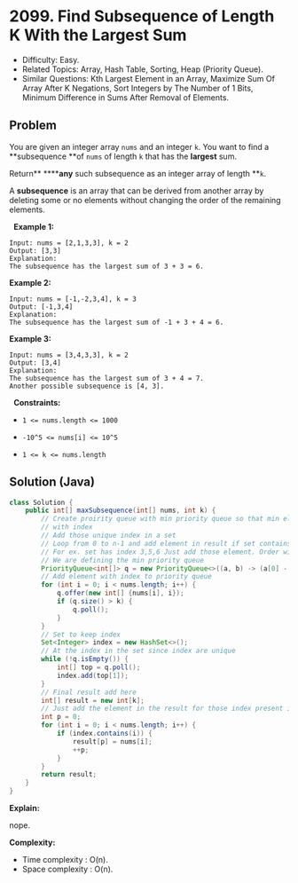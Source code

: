 # 2099. Find Subsequence of Length K With the Largest Sum

- Difficulty: Easy.
- Related Topics: Array, Hash Table, Sorting, Heap (Priority Queue).
- Similar Questions: Kth Largest Element in an Array, Maximize Sum Of Array After K Negations, Sort Integers by The Number of 1 Bits, Minimum Difference in Sums After Removal of Elements.

## Problem

You are given an integer array ```nums``` and an integer ```k```. You want to find a **subsequence **of ```nums``` of length ```k``` that has the **largest** sum.

Return** ******any** such subsequence as an integer array of length **```k```.

A **subsequence** is an array that can be derived from another array by deleting some or no elements without changing the order of the remaining elements.

 
**Example 1:**

```
Input: nums = [2,1,3,3], k = 2
Output: [3,3]
Explanation:
The subsequence has the largest sum of 3 + 3 = 6.
```

**Example 2:**

```
Input: nums = [-1,-2,3,4], k = 3
Output: [-1,3,4]
Explanation: 
The subsequence has the largest sum of -1 + 3 + 4 = 6.
```

**Example 3:**

```
Input: nums = [3,4,3,3], k = 2
Output: [3,4]
Explanation:
The subsequence has the largest sum of 3 + 4 = 7. 
Another possible subsequence is [4, 3].
```

 
**Constraints:**


	
- ```1 <= nums.length <= 1000```
	
- ```-10^5 <= nums[i] <= 10^5```
	
- ```1 <= k <= nums.length```



## Solution (Java)

```java
class Solution {
    public int[] maxSubsequence(int[] nums, int k) {
        // Create proirity queue with min priority queue so that min element will be removed first,
        // with index
        // Add those unique index in a set
        // Loop from 0 to n-1 and add element in result if set contains those index
        // For ex. set has index 3,5,6 Just add those element. Order will be maintained
        // We are defining the min priority queue
        PriorityQueue<int[]> q = new PriorityQueue<>((a, b) -> (a[0] - b[0]));
        // Add element with index to priority queue
        for (int i = 0; i < nums.length; i++) {
            q.offer(new int[] {nums[i], i});
            if (q.size() > k) {
                q.poll();
            }
        }
        // Set to keep index
        Set<Integer> index = new HashSet<>();
        // At the index in the set since index are unique
        while (!q.isEmpty()) {
            int[] top = q.poll();
            index.add(top[1]);
        }
        // Final result add here
        int[] result = new int[k];
        // Just add the element in the result for those index present in SET
        int p = 0;
        for (int i = 0; i < nums.length; i++) {
            if (index.contains(i)) {
                result[p] = nums[i];
                ++p;
            }
        }
        return result;
    }
}
```

**Explain:**

nope.

**Complexity:**

* Time complexity : O(n).
* Space complexity : O(n).
